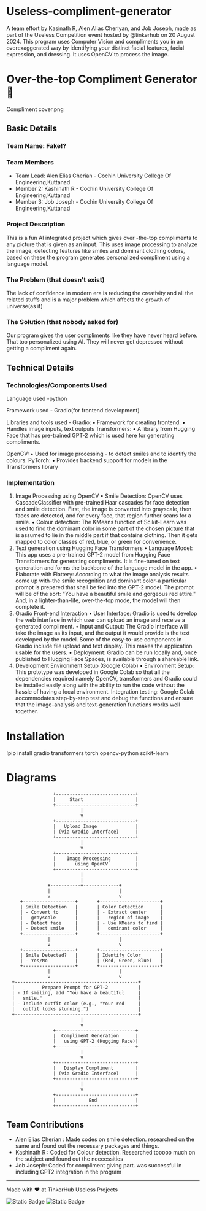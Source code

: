 # Useless-compliment-generator
A team effort by Kasinath R, Alen Alias Cheriyan, and Job Joseph, made as part of the Useless Competition event hosted by @tinkerhub on 20 August 2024. This program uses Computer Vision and compliments you in an overexaggerated way by identifying your distinct facial features, facial expression, and dressing. It uses OpenCV to process the image.

# Over-the-top Compliment Generator 🎯


Compliment cover.png


## Basic Details
### Team Name: Fake!?


### Team Members
- Team Lead: Alen Elias Cherian - Cochin University College Of Engineering,Kuttanad
- Member 2: Kashinath R - Cochin University College Of Engineering,Kuttanad
- Member 3: Job Joseph - Cochin University College Of Engineering,Kuttanad
### Project Description
This is a fun  AI integrated project which gives over -the-top compliments to any picture that is given as an input. This uses image processing to analyze the image, detecting features like smiles and dominant clothing colors, based on these the program generates personalized compliment using a language model.

### The Problem (that doesn't exist)
The lack of confidence  in modern era is reducing the creativity and all the related stuffs and is a major problem which affects the growth of universe(as if)
### The Solution (that nobody asked for)
Our program gives the user compliments like they have never heard before. That too personalized using AI. They will never get depressed without getting a compliment again.


## Technical Details

### Technologies/Components Used
Language used -python

Framework used - Gradio(for frontend development)

Libraries and tools  used -
    Gradio:
	• Framework for creating frontend.
	• Handles image inputs, text outputs
   Transformers:
	• A library from Hugging Face that has pre-trained GPT-2 which is used here for generating compliments.

   OpenCV:
	• Used for image processing - to detect smiles and to identify the colours.
	   PyTorch:
	• Provides backend support for models in the Transformers library
          


### Implementation
1. Image Processing using OpenCV
• Smile Detection: OpenCV uses CascadeClassifier with pre-trained Haar cascades for face detection and smile detection. First, the image is converted into grayscale, then faces are detected, and for every face, that region further scans for a smile.
• Colour detection: The KMeans function of Scikit-Learn was used to find the dominant color in some part of the chosen picture that is assumed to lie in the middle part if that contains clothing. Then it gets mapped to color classes of red, blue, or green for convenience.
2. Text generation using Hugging Face Transformers
• Language Model: This app uses a pre-trained GPT-2 model from Hugging Face Transformers for generating compliments. It is fine-tuned on text generation and forms the backbone of the language model in the app.
• Elaborate with Flattery: According to what the image analysis results come up with-the smile recognition and dominant color-a particular prompt is prepared that shall be fed into the GPT-2 model. The prompt will be of the sort: "You have a beautiful smile and gorgeous red attire." And, in a lighter-than-life, over-the-top mode, the model will then complete it.
3. Gradio Front-end Interaction
• User Interface: Gradio is used to develop the web interface in which user can upload an image and receive a generated compliment.
 • Input and Output: The Gradio interface will take the image as its input, and the output it would provide is the text developed by the model. Some of the easy-to-use components in Gradio include file upload and text display. This makes the application usable for the users.
• Deployment: Gradio can be run locally and, once published to Hugging Face Spaces, is available through a shareable link.
4. Development Environment Setup (Google Colab)
• Environment Setup: This prototype was developed in Google Colab so that all the dependencies required namely OpenCV, transformers and Gradio could be installed easily along with the ability to run the code without the hassle of having a local environment.
Integration testing: Google Colab accommodates step-by-step test and debug the functions and ensure that the image-analysis and text-generation functions works well together.

# Installation
!pip install gradio transformers torch opencv-python scikit-learn


# Diagrams
                     +-----------------------------+
                     |     Start                   |
                     +-----------------------------+
                               |
                               v
                     +-----------------------------+
                     |   Upload Image              |
                     | (via Gradio Interface)      |
                     +-----------------------------+
                               |
                               v
                     +-----------------------------+
                     |    Image Processing         |
                     |       using OpenCV          |
                     +-----------------------------+
                               |
                               |
                   +-----------+-------------+
                   |                         |
                   v                         v
         +-------------------+       +----------------------+
         | Smile Detection   |       | Color Detection      |
         | - Convert to      |       | - Extract center     |
         |   grayscale       |       |   region of image    |
         | - Detect face     |       | - Use KMeans to find |
         | - Detect smile    |       |   dominant color     |
         +-------------------+       +----------------------+
                   |                         |
                   v                         v
         +-------------------+       +----------------------+
         | Smile Detected?   |       | Identify Color       |
         | - Yes/No          |       | (Red, Green, Blue)   |
         +-------------------+       +----------------------+
                   |                         |
                   v                         v
      +---------------------------------------------+
      |          Prepare Prompt for GPT-2           |
      | - If smiling, add "You have a beautiful     |
      |   smile."                                   |
      | - Include outfit color (e.g., "Your red     |
      |   outfit looks stunning.")                  |
      +---------------------------------------------+
                               |
                               v
                     +-----------------------------+
                     |  Compliment Generation      |
                     |   using GPT-2 (Hugging Face)|
                     +-----------------------------+
                               |
                               v
                     +-----------------------------+
                     |   Display Compliment        |
                     | (via Gradio Interface)      |
                     +-----------------------------+
                               |
                               v
                     +-----------------------------+
                     |            End              |
                     +-----------------------------+




## Team Contributions
- Alen Elias Cherian : Made codes on smile detection. researched on the same and found out the necessary packages and things.
- Kashinath R : Coded for Colour detection. Researched tooooo much on the subject and found out the neccessities
- Job Joseph: Coded for compliment giving part. was successful in including GPT2 integration in the program
---
Made with ❤ at TinkerHub Useless Projects 

![Static Badge](https://img.shields.io/badge/TinkerHub-24?color=%23000000&link=https%3A%2F%2Fwww.tinkerhub.org%2F)
![Static Badge](https://img.shields.io/badge/UselessProject--24-24?link=https%3A%2F%2Fwww.tinkerhub.org%2Fevents%2FQ2Q1TQKX6Q%2FUseless%2520Projects)

